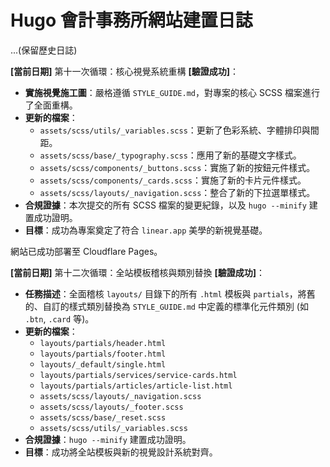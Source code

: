 # Hugo 會計事務所網站建置日誌

...(保留歷史日誌)

**[當前日期]** 第十一次循環：核心視覺系統重構 **[驗證成功]**：
- **實施視覺施工圖**：嚴格遵循 `STYLE_GUIDE.md`，對專案的核心 SCSS 檔案進行了全面重構。
- **更新的檔案**：
  - `assets/scss/utils/_variables.scss`：更新了色彩系統、字體排印與間距。
  - `assets/scss/base/_typography.scss`：應用了新的基礎文字樣式。
  - `assets/scss/components/_buttons.scss`：實施了新的按鈕元件樣式。
  - `assets/scss/components/_cards.scss`：實施了新的卡片元件樣式。
  - `assets/scss/layouts/_navigation.scss`：整合了新的下拉選單樣式。
- **合規證據**：本次提交的所有 SCSS 檔案的變更紀錄，以及 `hugo --minify` 建置成功證明。
- **目標**：成功為專案奠定了符合 `linear.app` 美學的新視覺基礎。

網站已成功部署至 Cloudflare Pages。

**[當前日期]** 第十二次循環：全站模板稽核與類別替換 **[驗證成功]**：
- **任務描述**：全面稽核 `layouts/` 目錄下的所有 `.html` 模板與 `partials`，將舊的、自訂的樣式類別替換為 `STYLE_GUIDE.md` 中定義的標準化元件類別 (如 `.btn`, `.card` 等)。
- **更新的檔案**：
  - `layouts/partials/header.html`
  - `layouts/partials/footer.html`
  - `layouts/_default/single.html`
  - `layouts/partials/services/service-cards.html`
  - `layouts/partials/articles/article-list.html`
  - `assets/scss/layouts/_navigation.scss`
  - `assets/scss/layouts/_footer.scss`
  - `assets/scss/base/_reset.scss`
  - `assets/scss/utils/_variables.scss`
- **合規證據**：`hugo --minify` 建置成功證明。
- **目標**：成功將全站模板與新的視覺設計系統對齊。

